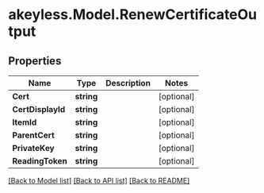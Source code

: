 # akeyless.Model.RenewCertificateOutput

## Properties

Name | Type | Description | Notes
------------ | ------------- | ------------- | -------------
**Cert** | **string** |  | [optional] 
**CertDisplayId** | **string** |  | [optional] 
**ItemId** | **string** |  | [optional] 
**ParentCert** | **string** |  | [optional] 
**PrivateKey** | **string** |  | [optional] 
**ReadingToken** | **string** |  | [optional] 

[[Back to Model list]](../README.md#documentation-for-models) [[Back to API list]](../README.md#documentation-for-api-endpoints) [[Back to README]](../README.md)

